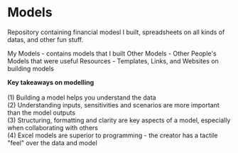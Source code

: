# Models
Repository containing financial modesl I built, spreadsheets on all kinds of datas, and other fun stuff.

My Models - contains models that I built
Other Models - Other People's Models that were useful
Resources - Templates, Links, and Websites on building models

**Key takeaways on modelling**<br>
<br>
(1) Building a model helps you understand the data <br>
(2) Understanding inputs, sensitivities and scenarios are more important than the model outputs<br>
(3) Structuring, formatting and clarity are key aspects of a model, especially when collaborating with others<br>
(4) Excel models are superior to programming - the creator has a tactile "feel" over the data and model<br>
